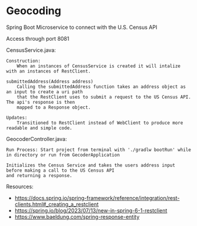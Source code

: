 # Geocoding
Spring Boot Microservice to connect with the U.S. Census API

Access through port 8081

CensusService.java:

    Construction:
        When an instances of CensusService is created it will intalize with an instances of RestClient.

    submittedAddress(Address address)
        Calling the submittedAddress function takes an address object as an input to create a uri path
        that the RestClient uses to submit a request to the US Census API. The api's response is then 
        mapped to a Response object.
    
    Updates:
        Transitioned to RestClient instead of WebClient to produce more readable and simple code.

GeocoderController.java:

    Run Process: Start project from terminal with './gradlw bootRun' while in directory or run from GecoderApplication

    Initializes the Census Service and takes the users address input before making a call to the US Census API
    and returning a response. 


Resources:
- https://docs.spring.io/spring-framework/reference/integration/rest-clients.html#_creating_a_restclient
- https://spring.io/blog/2023/07/13/new-in-spring-6-1-restclient
- https://www.baeldung.com/spring-response-entity
